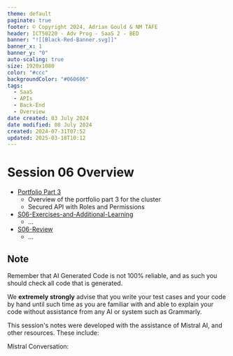 ```yaml
---
theme: default
paginate: true
footer: © Copyright 2024, Adrian Gould & NM TAFE
header: ICT50220 - Adv Prog - SaaS 2 - BED
banner: "![[Black-Red-Banner.svg]]"
banner_x: 1
banner_y: "0"
auto-scaling: true
size: 1920x1080
color: "#ccc"
backgroundColor: "#060606"
tags:
  - SaaS
  - APIs
  - Back-End
  - Overview
date created: 03 July 2024
date modified: 08 July 2024
created: 2024-07-31T07:52
updated: 2025-03-18T10:12
---
```


# Session 06 Overview

- [Portfolio Part 3](S06-Portfolio-Work.md)
	- Overview of the portfolio part 3 for the cluster
	- Secured API with Roles and Permissions
- [S06-Exercises-and-Additional-Learning](Session-06/S06-Exercises-and-Additional-Learning.md)
	- ...
- [S06-Review](S06-Review.md)
	- ...

## Note

Remember that AI Generated Code is not 100% reliable, and as such you should check all code that is generated.

We **extremely strongly** advise that you write your test cases and your code by hand until such time as you are familiar with and able to explain your code without assistance from any AI or system such as Grammarly.

This session's notes were developed with the assistance of Mistral AI, and other resources. These include:

Mistral Conversation: 
